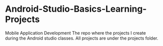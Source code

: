 # Android-Studio-Basics-Learning-Projects
Mobile Application Development
The repo where the projects I create during the Android studio classes. All projects are under the projects folder.
